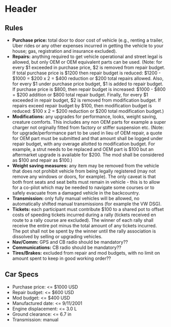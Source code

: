 <!-- TITLE: Rally Cars -->
<!-- SUBTITLE: A quick summary of Rally Cars -->

# Header

## Rules
* **Purchase price:** total door to door cost of vehicle (e.g., renting a trailer, Uber rides or any other expenses incurred in getting the vehicle to your house; gas, registration and insurance excluded).
* **Repairs:** anything required to get vehicle operational and street legal is allowed, but only OEM or OEM equivalent parts can be used. (Note: for every $1 exceeded in purchase price, $2 is removed from repair budget. If total purchase price is $1200 then repair budget is reduced: $1200 - $1000 = $200 x 2 = $400 reduction or $200 total repairs allowed.  Also, for every $1 under purchase price budget, $1 is added to repair budget. If purchase price is $800, then repair budget is increased: $1000 - $800 = $200 addition or $800 total repair budget. Finally, for every $1 exceeded in repair budget, $2 is removed from modification budget.  If repairs exceed repair budget by $100, then modification budget is reduced: $100 x 2 = $200 reduction or $200 total modification budget.)
* **Modifications:** any upgrades for performance, looks, weight saving, creature comforts. This includes any non OEM parts for example a super charger not orginally fitted from factory or stiffer suspension etc.  (Note: for upgrade/performance part to be used in lieu of OEM repair, a quote for OEM part must be submitted and that amount shall be logged under repair budget, with any overage allotted to modification budget. For example, a strut needs to be replaced and OEM part is $100 but an aftermarket upgrade is available for $200.  The mod shall be considered as $100 and repair as $100.)
* **Weight saving measures:** any item may be removed from the vehicle that does not prohibit vehicle from being legally registered (may not remove any windows or doors, for example). The only caveat is that both front seats and seat belts must remain in vehicle - this is to allow for a co-pilot which may be needed to navigate some courses or to safely evacuate from a damaged vehicle in the backcountry.
* **Transmission:** only fully manual vehicles will be allowed, no automatically shifted manual transmissions (for example the VW DSG).
* **Tickets:** each participant must contribute $100 to a shared pot to offset costs of speeding tickets incurred during a rally (tickets received en route to a rally course are excluded). The winner of each rally shall receive the entire pot minus the total amount of any tickets incurred.  The pot shall not be spent by the winner until the rally association is dissolved by selling or upgrading vehicles.
* **Nav/Comm:** GPS and CB radio should be mandatory??
* **Communications:** CB radio should be mandatory??
* **Tires/Brakes:** excluded from repair and mod budgets, with no limit on amount spent to keep in good working order??

## Car Specs
* Purchase price: <= $1000 USD
* Repair budget: <= $600 USD
* Mod budget: <= $400 USD
* Manufactured date: <= 9/11/2001
* Engine displacement: <= 3.0 L
* Ground clearance: <= 6.7 in
* Transmission: manual